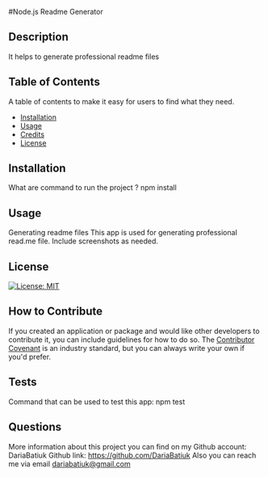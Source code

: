 #Node.js Readme Generator 
## Description
It helps to generate professional readme files

## Table of Contents

A table of contents to make it easy for users to find what they need.

- [Installation](#installation)
- [Usage](#usage)
- [Credits](#credits)
- [License](#license)

## Installation
What are command to run the project ? 
npm install

## Usage
Generating readme files
This app is used for generating professional read.me file. Include screenshots as needed.

## License
[![License: MIT](https://img.shields.io/badge/License-MIT-yellow.svg)](https://opensource.org/licenses/MIT)

## How to Contribute

If you created an application or package and would like other developers to contribute it, you can include guidelines for how to do so. The [Contributor Covenant](https://www.contributor-covenant.org/) is an industry standard, but you can always write your own if you'd prefer.

## Tests

Command that can be used to test this app: npm test

## Questions

More information about this project you can find on my Github account: DariaBatiuk
Github link: https://github.com/DariaBatiuk
Also you can reach me via email dariabatiuk@gmail.com


